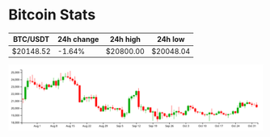 # Bitcoin Stats

BTC/USDT|24h change|24h high|24h low|
|---|---|---|---|
|$20148.52|-1.64%|$20800.00|$20048.04|

<img src="./chart.svg">
